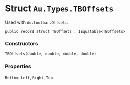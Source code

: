 # Struct `Au.Types.TBOffsets`

Used with `Au.toolbar.Offsets`.

```
public record struct TBOffsets : IEquatable<TBOffsets>
```

### Constructors

`TBOffsets(double, double, double, double)`

### Properties

`Bottom`, `Left`, `Right`, `Top`